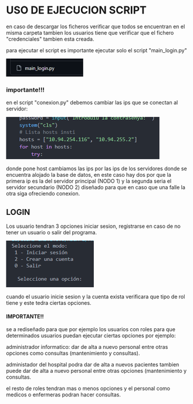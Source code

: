 # USO DE EJECUCION SCRIPT

en caso de descargar los ficheros verificar que todos se encuentran en el misma carpeta tambien los usuarios tiene que verificar que el fichero "credenciales" tambien esta creada.

para ejecutar el script es importante ejecutar solo el script "main_login.py"

![1716236752793](imagenes_scripts/1716236752793.png)

### importante!!!

en el script "conexion.py" debemos cambiar las ips que se conectan al servidor:

![1716237250483](imagenes_scripts/1716237250483.png)

donde pone host cambiamos las ips por las ips de los servidores donde se encuentra alojado la base de datos, en este caso hay dos por que la primera ip es la del servidor principal (NODO 1) y la segunda seria el servidor secundario (NODO 2) diseñado para que en caso que una falle la otra siga ofreciendo conexion.


## LOGIN

Los usuario tendran 3 opciones iniciar sesion, registrarse en caso de no tener un usuario o salir del programa.

![1717531180639](image/Readme/1717531180639.png)

cuando el usuario inicie sesion y la cuenta exista verificara que tipo de rol tiene y este tedra ciertas opciones.

#### IMPORTANTE!!

se a rediseñado para que por ejemplo los usuarios con roles para que determinados usuarios puedan ejecutar ciertas opciones por ejemplo:

administrador informatico: dar de alta a nuevo personal entre otras opciones como consultas (mantenimiento y consultas).

administador del hospital podra dar de alta a nuevos pacientes tambien puede dar de alta a nuevo personal entre otras opciones (mantenimiento y consultas.

el resto de roles tendran mas o menos opciones y el personal como medicos o enfermeras podran hacer consultas.
